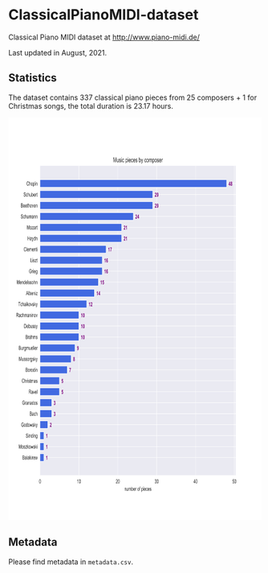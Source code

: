 # ClassicalPianoMIDI-dataset
Classical Piano MIDI dataset at http://www.piano-midi.de/

Last updated in August, 2021.

## Statistics

The dataset contains 337 classical piano pieces from 25 composers + 1 for Christmas songs, the total duration is 23.17 hours.

<img src="statistics.svg" alt="MarineGEO circle logo" style="height: 800px; width:800px;"/>

## Metadata

Please find metadata in `metadata.csv`.

